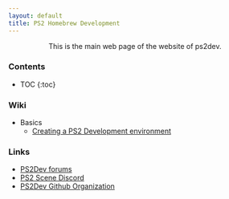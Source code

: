 ```yaml
---
layout: default
title: PS2 Homebrew Development
---
```


<div style="text-align: center;">This is the main web page of the website of ps2dev.</div>

### Contents
* TOC
{:toc}

### Wiki
- Basics
  - [Creating a PS2 Development environment](wiki/basics/setting_up)

### Links
* [PS2Dev forums](https://forums.ps2dev.org/)
* [PS2 Scene Discord](https://discord.gg/Bd3A7v8)
* [PS2Dev Github Organization](https://github.com/ps2dev)  
